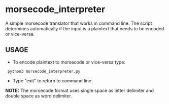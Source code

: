 # morsecode_interpreter

A simple morsecode translator that works in command line. The script determines automatically if the input is a plaintext that needs to be encoded or vice-versa.

## USAGE
* To encode plaintext to morsecode or vice-versa type: 
```
 python3 morsecode_interpreter.py 
```
* Type "exit" to return to command line

<b>NOTE:</b> The morsecode format uses single space as letter delimiter and double space as word delimiter.

